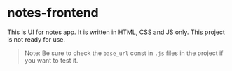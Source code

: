 # notes-frontend
This is UI for notes app. It is written in HTML, CSS and JS only.
This project is not ready for use.

> Note: Be sure to check the `base_url` const in `.js` files in the project if you want to test it.
